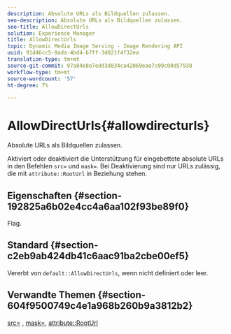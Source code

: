 ```yaml
---
description: Absolute URLs als Bildquellen zulassen.
seo-description: Absolute URLs als Bildquellen zulassen.
seo-title: AllowDirectUrls
solution: Experience Manager
title: AllowDirectUrls
topic: Dynamic Media Image Serving - Image Rendering API
uuid: 91d46cc5-8ada-4bd4-b7ff-3d021f4f32ea
translation-type: tm+mt
source-git-commit: 97a84e8e7edd3d834ca42069eae7c09c00d57938
workflow-type: tm+mt
source-wordcount: '57'
ht-degree: 7%

---
```



# AllowDirectUrls{#allowdirecturls}

Absolute URLs als Bildquellen zulassen.

Aktiviert oder deaktiviert die Unterstützung für eingebettete absolute URLs in den Befehlen `src=` und `mask=`. Bei Deaktivierung sind nur URLs zulässig, die mit `attribute::RootUrl` in Beziehung stehen.

## Eigenschaften {#section-192825a6b02e4cc4a6aa102f93be89f0}

Flag.

## Standard {#section-c2eb9ab424db41c6aac91ba2cbe00ef5}

Vererbt von `default::AllowDirectUrls`, wenn nicht definiert oder leer.

## Verwandte Themen {#section-604f9500749c4e1a968b260b9a3812b2}

[src=](../../../../../is-api/http-ref/image-serving-api-ref/c-http-protocol-reference/c-command-reference/r-src.md#reference-f6506637778c4c69bf106a7924a91ab1) ,  [mask=](../../../../../is-api/http-ref/image-serving-api-ref/c-http-protocol-reference/c-command-reference/r-mask.md#reference-922254e027404fb890b850e2723ee06e),  [attribute::RootUrl](../../../../../is-api/image-catalog/image-serving-api-ref/c-image-catalog-reference/c-attributes-reference/r-rooturl.md#reference-3b0e43881020409cbe642366913cf137)
